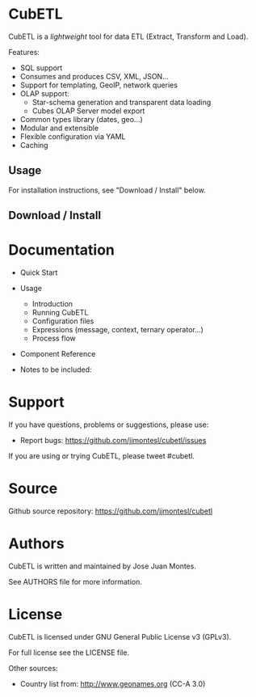 CubETL
======

CubETL is a *lightweight* tool for data ETL (Extract, Transform and Load).

Features:

* SQL support
* Consumes and produces CSV, XML, JSON...
* Support for templating, GeoIP, network queries
* OLAP support:
  * Star-schema generation and transparent data loading
  * Cubes OLAP Server model export
* Common types library (dates, geo...)
* Modular and extensible
* Flexible configuration via YAML
* Caching

Usage
-----

For installation instructions, see "Download / Install" below.


Download / Install
------------------




Documentation
=============

* Quick Start

* Usage
  * Introduction
  * Running CubETL
  * Configuration files
  * Expressions (message, context, ternary operator...)
  * Process flow
* Component Reference

* Notes to be included:

Support
=======

If you have questions, problems or suggestions, please use:

* Report bugs: https://github.com/jjmontesl/cubetl/issues

If you are using or trying CubETL, please tweet #cubetl.

Source
======

Github source repository: https://github.com/jjmontesl/cubetl

Authors
=======

CubETL is written and maintained by Jose Juan Montes.

See AUTHORS file for more information.

License
=======

CubETL is licensed under GNU General Public License v3 (GPLv3).

For full license see the LICENSE file.

Other sources:

* Country list from: http://www.geonames.org (CC-A 3.0)

